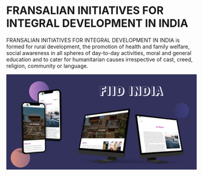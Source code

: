 # FRANSALIAN INITIATIVES FOR INTEGRAL DEVELOPMENT IN INDIA

FRANSALIAN INITIATIVES FOR INTEGRAL DEVELOPMENT IN INDIA is
formed for rural development, the promotion of health and family welfare, social
awareness in all spheres of day-to-day activities, moral and general education and to cater
for humanitarian causes irrespective of cast, creed, religion, community or language.

![Image](profile/fiid-india.png)

